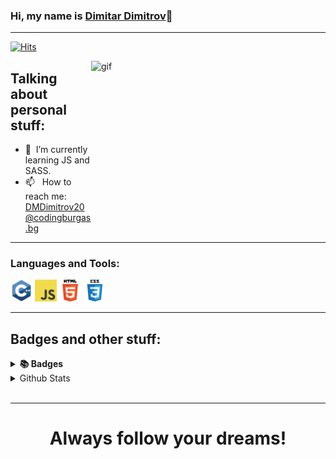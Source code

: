 ### Hi, my name is [Dimitar Dimitrov](https://github.com/DMDimitrov20/)👋
<hr>

[![Hits](https://hits.seeyoufarm.com/api/count/incr/badge.svg?url=https%3A%2F%2Fgithub.com%2Fkvatev98&count_bg=%2379C83D&title_bg=%23555555&icon=nucleo.svg&icon_color=%23F7F7F7&title=Visitors&edge_flat=false)](https://hits.seeyoufarm.com)

<img align="right" height="250" width="375" alt="gif" src="https://c.tenor.com/2uyENRmiUt0AAAAC/coding.gif" />

## Talking about personal stuff:
 
- 🌱 &nbsp;I’m currently learning JS and SASS.
- 📫 &nbsp; How to reach me: DMDimitrov20@codingburgas.bg
<hr>
  
### Languages and Tools:
  
  <code><img alt="CPP" width="35px" src="https://raw.githubusercontent.com/github/explore/80688e429a7d4ef2fca1e82350fe8e3517d3494d/topics/cpp/cpp.png" ></code>
  <code><img alt="JS" width = "35px" src="https://raw.githubusercontent.com/github/explore/80688e429a7d4ef2fca1e82350fe8e3517d3494d/topics/javascript/javascript.png"></code>
  <code><img alt="HTML5" width="35px" src="https://raw.githubusercontent.com/github/explore/80688e429a7d4ef2fca1e82350fe8e3517d3494d/topics/html/html.png" ></code>
  <code><img alt="CSS3" width="35px" src="https://raw.githubusercontent.com/github/explore/80688e429a7d4ef2fca1e82350fe8e3517d3494d/topics/css/css.png" ></code>
  
  <hr>
  
  ## Badges and other stuff:
  <details style = "display: inline;">
 <summary><b>📚 Badges</b></summary>
    
  <a href = "https://www.credly.com/earner/earned/badge/8c563b6a-87b3-4446-a564-332b451d2593"><img align  = "left" alt = "HTML&CSS" width = "200px" src = "https://images.credly.com/size/680x680/images/241488f4-9110-41aa-804e-51a8f8ba430d/MTA-Introduction_to_Programming_Using_HTML_and_CSS-600x600.png"></a>
 <a href = "https://www.credly.com/earner/earned/badge/951ea990-9e4c-4b33-98d6-e852df5db186"><img align  = "left" alt = "Javascript" width = "200px" src = "https://images.credly.com/size/340x340/images/ef99b79e-fd54-4eb5-b2a4-bf17e92a4837/ITS-Badges_JavaScript_1200px.png"></a>
 <a href = "https://www.credly.com/earner/earned/badge/ee2c222e-92fd-4682-affb-8ea6da2669cc"><img align  = "left" alt = "Word" width = "200px" src = "https://images.credly.com/size/340x340/images/fd092703-61db-4e9f-9c7c-2211d44ca87d/MOS_Word.png"></a>
 </details>
  
  
  <details>
 <summary>Github Stats</summary>
 <p><img align = "elft" src = "https://github-readme-stats.vercel.app/api?username=dmdimitrov20&show_icons=true&theme=tokyonight&title_color=A01EE1&text_color=5E54DA" alt = "dmdimitrov20"></p>
 </details>
 
<br>
  <hr>
<div align="center">

# Always follow your dreams!

</div>
